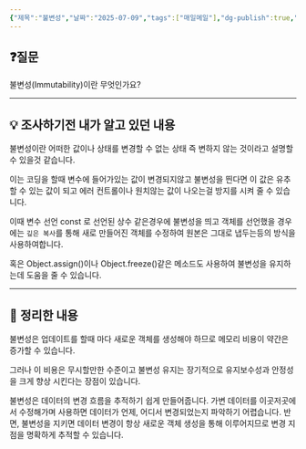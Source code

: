 ```yaml
---
{"제목":"불변성","날짜":"2025-07-09","tags":["매일메일"],"dg-publish":true,"permalink":"/매일메일/25년7월/불변성/","dgPassFrontmatter":true,"created":"2025-07-09T14:35:39.223+09:00","updated":"2025-07-09T14:54:21.138+09:00"}
---
```


## ❓질문

불변성(Immutability)이란 무엇인가요?

---
## 💡 조사하기전 내가 알고 있던 내용

불변성이란 어떠한 값이나 상태를 변경할 수 없는 상태 즉 변하지 않는 것이라고 설명할 수 있을것 같습니다.

이는 코딩을 할때 변수에 들어가있는 값이 변경되지않고 불변성을 띈다면 이 값은 유추할 수 있는 값이 되고 에러 컨트롤이나 원치않는 값이 나오는걸 방지를 시켜 줄 수 있습니다.

이때 변수 선언 const 로 선언된 상수 같은경우에 불변성을 띄고 객체를 선언했을 경우에는 `깊은 복사`를 통해 새로 만들어진 객체를 수정하여 원본은 그대로 냅두는등의 방식을 사용하여합니다.

혹은 Object.assign()이나 Object.freeze()같은 메소드도 사용하여 불변성을 유지하는데 도움을 줄 수 있습니다.

---
## 🏫 정리한 내용

불변성은 업데이트를 할때 마다 새로운 객체를 생성해야 하므로 메모리 비용이 약간은 증가할 수 있습니다.

그러나 이 비용은 무시할만한 수준이고 불변성 유지는 장기적으로 유지보수성과 안정성을 크게 향상 시킨다는 장점이 있습니다.

불변성은 데이터의 변경 흐름을 추적하기 쉽게 만들어줍니다. 가변 데이터를 이곳저곳에서 수정해가며 사용하면 데이터가 언제, 어디서 변경되었는지 파악하기 어렵습니다. 반면, 불변성을 지키면 데이터 변경이 항상 새로운 객체 생성을 통해 이루어지므로 변경 지점을 명확하게 추적할 수 있습니다.
